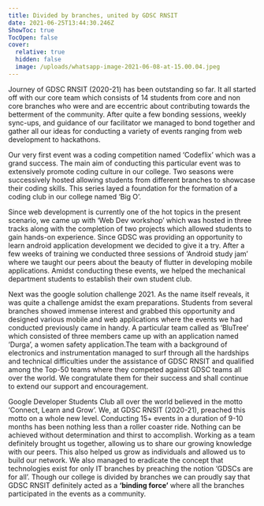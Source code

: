 ```yaml
---
title: Divided by branches, united by GDSC RNSIT
date: 2021-06-25T13:44:30.246Z
ShowToc: true
TocOpen: false
cover:
  relative: true
  hidden: false
  image: /uploads/whatsapp-image-2021-06-08-at-15.00.04.jpeg
---
```

Journey of GDSC RNSIT (2020-21) has been outstanding so far. It all started off with our core team which consists of 14 students from core and non core branches who were and are eccentric about contributing towards the betterment of the community. After quite a few bonding sessions, weekly sync-ups, and guidance of our facilitator we managed to bond together and gather all our ideas for conducting a variety of events ranging from web development to hackathons. 

Our very first event was a coding competition named ‘Codeflix’ which was a grand success. The main aim of conducting this particular event was to extensively promote coding culture in our college. Two seasons were successively hosted allowing students from different branches to showcase their coding skills. This series layed a foundation for the formation of a coding club in our college named ‘Big O’. 

Since web development is currently one of the hot topics in the present scenario, we came up with ‘Web Dev workshop’ which was hosted in three tracks along with the completion of two projects which allowed students to gain hands-on experience. Since GDSC was providing an opportunity to learn android application development we decided to give it a try. After a few weeks of training we conducted three sessions of ‘Android study jam’ where we taught our peers about the beauty of flutter in developing mobile applications. Amidst conducting these events, we helped the mechanical department students to establish their own student club. 

Next was the google solution challenge 2021. As the name itself reveals, it was quite a challenge amidst the exam preparations. Students from several branches showed immense interest and grabbed this opportunity and designed various mobile and web applications where the events we had conducted previously came in handy. A particular team called as ‘BluTree’ which consisted of three members came up with an application named ‘Durga’, a women safety application.The team with a background of electronics and instrumentation managed to surf through all the hardships and technical difficulties under the assistance of GDSC RNSIT and qualified among the Top-50 teams where they competed against GDSC teams all over the world. We congratulate them for their success and shall continue to extend our support and encouragement. 

Google Developer Students Club all over the world believed in the motto ‘Connect, Learn and Grow’. We, at GDSC RNSIT (2020-21), preached this motto on a whole new level. Conducting 15+ events in a duration of 9-10 months has been nothing less than a roller coaster ride. Nothing can be achieved without determination and thirst to accomplish. Working as a team definitely brought us together, allowing us to share our growing knowledge with our peers. This also helped us grow as individuals and allowed us to build our network. We also managed to eradicate the concept that technologies exist for only IT branches by preaching the notion ‘GDSCs are for all’. Though our college is divided by branches we can proudly say that GDSC RNSIT definitely acted as a **‘binding force’** where all the branches participated in the events as a community.

